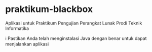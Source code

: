# praktikum-blackbox
Aplikasi untuk Praktikum Pengujian Perangkat Lunak Prodi Teknik Informatika

:information_source: Pastikan Anda telah menginstalasi Java dengan benar untuk dapat menjalankan aplikasi
